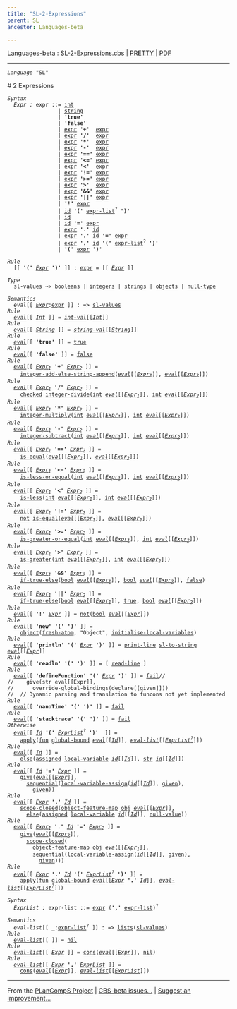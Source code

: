 ```yaml
---
title: "SL-2-Expressions"
parent: SL
ancestor: Languages-beta

---
```


[Languages-beta] : [SL-2-Expressions.cbs] \| [PRETTY] \| [PDF]


----
<div class="highlighter-rouge"><pre class="highlight"><code><i class="keyword">Language</i> <span id="Language_SL">"SL"</span></code></pre></div>
# <span id="SectionNumber_2">2</span> Expressions

<div class="highlighter-rouge"><pre class="highlight"><code><i class="keyword">Syntax</i>
  <i class="keyword"></i><i class="var"><i class="var"><span id="VariableStem_Expr">Expr</span></i> :</i> <span class="syn-name"><span id="SyntaxName_expr">expr</span></span> ::= <span class="syn-name"><a href="../SL-1-Lexemes/index.html#SyntaxName_int">int</a></span>
                | <span class="syn-name"><a href="../SL-1-Lexemes/index.html#SyntaxName_string">string</a></span>
                | <b class="atom">'true'</b>
                | <b class="atom">'false'</b>
                | <span class="syn-name"><a href="#SyntaxName_expr">expr</a></span> <b class="atom">'+'</b>  <span class="syn-name"><a href="#SyntaxName_expr">expr</a></span>
                | <span class="syn-name"><a href="#SyntaxName_expr">expr</a></span> <b class="atom">'/'</b>  <span class="syn-name"><a href="#SyntaxName_expr">expr</a></span>
                | <span class="syn-name"><a href="#SyntaxName_expr">expr</a></span> <b class="atom">'*'</b>  <span class="syn-name"><a href="#SyntaxName_expr">expr</a></span>
                | <span class="syn-name"><a href="#SyntaxName_expr">expr</a></span> <b class="atom">'-'</b>  <span class="syn-name"><a href="#SyntaxName_expr">expr</a></span>
                | <span class="syn-name"><a href="#SyntaxName_expr">expr</a></span> <b class="atom">'=='</b> <span class="syn-name"><a href="#SyntaxName_expr">expr</a></span>
                | <span class="syn-name"><a href="#SyntaxName_expr">expr</a></span> <b class="atom">'<='</b> <span class="syn-name"><a href="#SyntaxName_expr">expr</a></span>
                | <span class="syn-name"><a href="#SyntaxName_expr">expr</a></span> <b class="atom">'<'</b>  <span class="syn-name"><a href="#SyntaxName_expr">expr</a></span>
                | <span class="syn-name"><a href="#SyntaxName_expr">expr</a></span> <b class="atom">'!='</b> <span class="syn-name"><a href="#SyntaxName_expr">expr</a></span>
                | <span class="syn-name"><a href="#SyntaxName_expr">expr</a></span> <b class="atom">'>='</b> <span class="syn-name"><a href="#SyntaxName_expr">expr</a></span>
                | <span class="syn-name"><a href="#SyntaxName_expr">expr</a></span> <b class="atom">'>'</b>  <span class="syn-name"><a href="#SyntaxName_expr">expr</a></span>
                | <span class="syn-name"><a href="#SyntaxName_expr">expr</a></span> <b class="atom">'&&'</b> <span class="syn-name"><a href="#SyntaxName_expr">expr</a></span>
                | <span class="syn-name"><a href="#SyntaxName_expr">expr</a></span> <b class="atom">'||'</b> <span class="syn-name"><a href="#SyntaxName_expr">expr</a></span>
                | <b class="atom">'!'</b> <span class="syn-name"><a href="#SyntaxName_expr">expr</a></span>
                | <span class="syn-name"><a href="../SL-1-Lexemes/index.html#SyntaxName_id">id</a></span> <b class="atom">'('</b> <span class="syn-name"><a href="#SyntaxName_expr-list">expr-list</a></span><sup class="sup">?</sup> <b class="atom">')'</b>
                | <span class="syn-name"><a href="../SL-1-Lexemes/index.html#SyntaxName_id">id</a></span>
                | <span class="syn-name"><a href="../SL-1-Lexemes/index.html#SyntaxName_id">id</a></span> <b class="atom">'='</b> <span class="syn-name"><a href="#SyntaxName_expr">expr</a></span>
                | <span class="syn-name"><a href="#SyntaxName_expr">expr</a></span> <b class="atom">'.'</b> <span class="syn-name"><a href="../SL-1-Lexemes/index.html#SyntaxName_id">id</a></span>
                | <span class="syn-name"><a href="#SyntaxName_expr">expr</a></span> <b class="atom">'.'</b> <span class="syn-name"><a href="../SL-1-Lexemes/index.html#SyntaxName_id">id</a></span> <b class="atom">'='</b> <span class="syn-name"><a href="#SyntaxName_expr">expr</a></span>
                | <span class="syn-name"><a href="#SyntaxName_expr">expr</a></span> <b class="atom">'.'</b> <span class="syn-name"><a href="../SL-1-Lexemes/index.html#SyntaxName_id">id</a></span> <b class="atom">'('</b> <span class="syn-name"><a href="#SyntaxName_expr-list">expr-list</a></span><sup class="sup">?</sup> <b class="atom">')'</b>
                | <b class="atom">'('</b> <span class="syn-name"><a href="#SyntaxName_expr">expr</a></span> <b class="atom">')'</b></code></pre></div>

<div class="highlighter-rouge"><pre class="highlight"><code><i class="keyword">Rule</i>
  [[ <b class="atom">'('</b> <span id="Variable231_Expr"><i class="var"><a href="#VariableStem_Expr">Expr</a></i></span> <b class="atom">')'</b> ]] : <span class="syn-name"><a href="#SyntaxName_expr">expr</a></span> = [[ <a href="#Variable231_Expr"><i class="var">Expr</i></a> ]]</code></pre></div>


<div class="highlighter-rouge"><pre class="highlight"><code><i class="keyword">Type</i>
  <span class="name"><span id="Name_sl-values">sl-values</span></span> ~> <span class="name"><a href="../../../../../Funcons-beta/Values/Primitive/Booleans/index.html#Name_booleans">booleans</a></span> | <span class="name"><a href="../../../../../Funcons-beta/Values/Primitive/Integers/index.html#Name_integers">integers</a></span> | <span class="name"><a href="../../../../../Funcons-beta/Values/Composite/Strings/index.html#Name_strings">strings</a></span> | <span class="name"><a href="../../../../../Funcons-beta/Values/Composite/Objects/index.html#Name_objects">objects</a></span> | <span class="name"><a href="../../../../../Funcons-beta/Values/Primitive/Null/index.html#Name_null-type">null-type</a></span></code></pre></div>

<div class="highlighter-rouge"><pre class="highlight"><code><i class="keyword">Semantics</i>
  <i class="sem-name"><span id="SemanticsName_eval">eval</span></i>[[ <span id="Variable280_Expr"><i class="var"><a href="#VariableStem_Expr">Expr</a></i></span>:<span class="syn-name"><a href="#SyntaxName_expr">expr</a></span> ]] : => <span class="name"><a href="#Name_sl-values">sl-values</a></span>
<i class="keyword">Rule</i>
  <i class="sem-name"><a href="#SemanticsName_eval">eval</a></i>[[ <span id="Variable294_Int"><i class="var"><a href="../SL-1-Lexemes/index.html#VariableStem_Int">Int</a></i></span> ]] = <i class="sem-name"><a href="../SL-1-Lexemes/index.html#SemanticsName_int-val">int-val</a></i>[[<a href="#Variable294_Int"><i class="var">Int</i></a>]]
<i class="keyword">Rule</i>
  <i class="sem-name"><a href="#SemanticsName_eval">eval</a></i>[[ <span id="Variable323_String"><i class="var"><a href="../SL-1-Lexemes/index.html#VariableStem_String">String</a></i></span> ]] = <i class="sem-name"><a href="../SL-1-Lexemes/index.html#SemanticsName_string-val">string-val</a></i>[[<a href="#Variable323_String"><i class="var">String</i></a>]]
<i class="keyword">Rule</i>
  <i class="sem-name"><a href="#SemanticsName_eval">eval</a></i>[[ <b class="atom">'true'</b> ]] = <span class="name"><a href="../../../../../Funcons-beta/Values/Primitive/Booleans/index.html#Name_true">true</a></span>
<i class="keyword">Rule</i>
  <i class="sem-name"><a href="#SemanticsName_eval">eval</a></i>[[ <b class="atom">'false'</b> ]] = <span class="name"><a href="../../../../../Funcons-beta/Values/Primitive/Booleans/index.html#Name_false">false</a></span>
<i class="keyword">Rule</i>
  <i class="sem-name"><a href="#SemanticsName_eval">eval</a></i>[[ <span id="Variable385_Expr1"><i class="var"><a href="#VariableStem_Expr">Expr</a><sub class="sub">1</sub></i></span> <b class="atom">'+'</b> <span id="Variable393_Expr2"><i class="var"><a href="#VariableStem_Expr">Expr</a><sub class="sub">2</sub></i></span> ]] =
    <span class="name"><a href="../SL-Funcons/index.html#Name_integer-add-else-string-append">integer-add-else-string-append</a></span>(<i class="sem-name"><a href="#SemanticsName_eval">eval</a></i>[[<a href="#Variable385_Expr1"><i class="var">Expr<sub class="sub">1</sub></i></a>]], <i class="sem-name"><a href="#SemanticsName_eval">eval</a></i>[[<a href="#Variable393_Expr2"><i class="var">Expr<sub class="sub">2</sub></i></a>]])
<i class="keyword">Rule</i>
  <i class="sem-name"><a href="#SemanticsName_eval">eval</a></i>[[ <span id="Variable447_Expr1"><i class="var"><a href="#VariableStem_Expr">Expr</a><sub class="sub">1</sub></i></span> <b class="atom">'/'</b> <span id="Variable455_Expr2"><i class="var"><a href="#VariableStem_Expr">Expr</a><sub class="sub">2</sub></i></span> ]] =
    <span class="name"><a href="../../../../../Funcons-beta/Computations/Abnormal/Failing/index.html#Name_checked">checked</a></span> <span class="name"><a href="../../../../../Funcons-beta/Values/Primitive/Integers/index.html#Name_integer-divide">integer-divide</a></span>(<span class="name"><a href="../SL-Funcons/index.html#Name_int">int</a></span> <i class="sem-name"><a href="#SemanticsName_eval">eval</a></i>[[<a href="#Variable447_Expr1"><i class="var">Expr<sub class="sub">1</sub></i></a>]], <span class="name"><a href="../SL-Funcons/index.html#Name_int">int</a></span> <i class="sem-name"><a href="#SemanticsName_eval">eval</a></i>[[<a href="#Variable455_Expr2"><i class="var">Expr<sub class="sub">2</sub></i></a>]])
<i class="keyword">Rule</i>
  <i class="sem-name"><a href="#SemanticsName_eval">eval</a></i>[[ <span id="Variable515_Expr1"><i class="var"><a href="#VariableStem_Expr">Expr</a><sub class="sub">1</sub></i></span> <b class="atom">'*'</b> <span id="Variable523_Expr2"><i class="var"><a href="#VariableStem_Expr">Expr</a><sub class="sub">2</sub></i></span> ]] =
    <span class="name"><a href="../../../../../Funcons-beta/Values/Primitive/Integers/index.html#Name_integer-multiply">integer-multiply</a></span>(<span class="name"><a href="../SL-Funcons/index.html#Name_int">int</a></span> <i class="sem-name"><a href="#SemanticsName_eval">eval</a></i>[[<a href="#Variable515_Expr1"><i class="var">Expr<sub class="sub">1</sub></i></a>]], <span class="name"><a href="../SL-Funcons/index.html#Name_int">int</a></span> <i class="sem-name"><a href="#SemanticsName_eval">eval</a></i>[[<a href="#Variable523_Expr2"><i class="var">Expr<sub class="sub">2</sub></i></a>]])
<i class="keyword">Rule</i>
  <i class="sem-name"><a href="#SemanticsName_eval">eval</a></i>[[ <span id="Variable581_Expr1"><i class="var"><a href="#VariableStem_Expr">Expr</a><sub class="sub">1</sub></i></span> <b class="atom">'-'</b> <span id="Variable589_Expr2"><i class="var"><a href="#VariableStem_Expr">Expr</a><sub class="sub">2</sub></i></span> ]] =
    <span class="name"><a href="../../../../../Funcons-beta/Values/Primitive/Integers/index.html#Name_integer-subtract">integer-subtract</a></span>(<span class="name"><a href="../SL-Funcons/index.html#Name_int">int</a></span> <i class="sem-name"><a href="#SemanticsName_eval">eval</a></i>[[<a href="#Variable581_Expr1"><i class="var">Expr<sub class="sub">1</sub></i></a>]], <span class="name"><a href="../SL-Funcons/index.html#Name_int">int</a></span> <i class="sem-name"><a href="#SemanticsName_eval">eval</a></i>[[<a href="#Variable589_Expr2"><i class="var">Expr<sub class="sub">2</sub></i></a>]])
<i class="keyword">Rule</i>
  <i class="sem-name"><a href="#SemanticsName_eval">eval</a></i>[[ <span id="Variable647_Expr1"><i class="var"><a href="#VariableStem_Expr">Expr</a><sub class="sub">1</sub></i></span> <b class="atom">'=='</b> <span id="Variable655_Expr2"><i class="var"><a href="#VariableStem_Expr">Expr</a><sub class="sub">2</sub></i></span> ]] =
    <span class="name"><a href="../../../../../Funcons-beta/Values/Value-Types/index.html#Name_is-equal">is-equal</a></span>(<i class="sem-name"><a href="#SemanticsName_eval">eval</a></i>[[<a href="#Variable647_Expr1"><i class="var">Expr<sub class="sub">1</sub></i></a>]], <i class="sem-name"><a href="#SemanticsName_eval">eval</a></i>[[<a href="#Variable655_Expr2"><i class="var">Expr<sub class="sub">2</sub></i></a>]])
<i class="keyword">Rule</i>
  <i class="sem-name"><a href="#SemanticsName_eval">eval</a></i>[[ <span id="Variable709_Expr1"><i class="var"><a href="#VariableStem_Expr">Expr</a><sub class="sub">1</sub></i></span> <b class="atom">'<='</b> <span id="Variable717_Expr2"><i class="var"><a href="#VariableStem_Expr">Expr</a><sub class="sub">2</sub></i></span> ]] =
    <span class="name"><a href="../../../../../Funcons-beta/Values/Primitive/Integers/index.html#Name_is-less-or-equal">is-less-or-equal</a></span>(<span class="name"><a href="../SL-Funcons/index.html#Name_int">int</a></span> <i class="sem-name"><a href="#SemanticsName_eval">eval</a></i>[[<a href="#Variable709_Expr1"><i class="var">Expr<sub class="sub">1</sub></i></a>]], <span class="name"><a href="../SL-Funcons/index.html#Name_int">int</a></span> <i class="sem-name"><a href="#SemanticsName_eval">eval</a></i>[[<a href="#Variable717_Expr2"><i class="var">Expr<sub class="sub">2</sub></i></a>]])
<i class="keyword">Rule</i>
  <i class="sem-name"><a href="#SemanticsName_eval">eval</a></i>[[ <span id="Variable775_Expr1"><i class="var"><a href="#VariableStem_Expr">Expr</a><sub class="sub">1</sub></i></span> <b class="atom">'<'</b> <span id="Variable783_Expr2"><i class="var"><a href="#VariableStem_Expr">Expr</a><sub class="sub">2</sub></i></span> ]] =
    <span class="name"><a href="../../../../../Funcons-beta/Values/Primitive/Integers/index.html#Name_is-less">is-less</a></span>(<span class="name"><a href="../SL-Funcons/index.html#Name_int">int</a></span> <i class="sem-name"><a href="#SemanticsName_eval">eval</a></i>[[<a href="#Variable775_Expr1"><i class="var">Expr<sub class="sub">1</sub></i></a>]], <span class="name"><a href="../SL-Funcons/index.html#Name_int">int</a></span> <i class="sem-name"><a href="#SemanticsName_eval">eval</a></i>[[<a href="#Variable783_Expr2"><i class="var">Expr<sub class="sub">2</sub></i></a>]])
<i class="keyword">Rule</i>
  <i class="sem-name"><a href="#SemanticsName_eval">eval</a></i>[[ <span id="Variable841_Expr1"><i class="var"><a href="#VariableStem_Expr">Expr</a><sub class="sub">1</sub></i></span> <b class="atom">'!='</b> <span id="Variable849_Expr2"><i class="var"><a href="#VariableStem_Expr">Expr</a><sub class="sub">2</sub></i></span> ]] =
    <span class="name"><a href="../../../../../Funcons-beta/Values/Primitive/Booleans/index.html#Name_not">not</a></span> <span class="name"><a href="../../../../../Funcons-beta/Values/Value-Types/index.html#Name_is-equal">is-equal</a></span>(<i class="sem-name"><a href="#SemanticsName_eval">eval</a></i>[[<a href="#Variable841_Expr1"><i class="var">Expr<sub class="sub">1</sub></i></a>]], <i class="sem-name"><a href="#SemanticsName_eval">eval</a></i>[[<a href="#Variable849_Expr2"><i class="var">Expr<sub class="sub">2</sub></i></a>]])
<i class="keyword">Rule</i>
  <i class="sem-name"><a href="#SemanticsName_eval">eval</a></i>[[ <span id="Variable905_Expr1"><i class="var"><a href="#VariableStem_Expr">Expr</a><sub class="sub">1</sub></i></span> <b class="atom">'>='</b> <span id="Variable913_Expr2"><i class="var"><a href="#VariableStem_Expr">Expr</a><sub class="sub">2</sub></i></span> ]] =
    <span class="name"><a href="../../../../../Funcons-beta/Values/Primitive/Integers/index.html#Name_is-greater-or-equal">is-greater-or-equal</a></span>(<span class="name"><a href="../SL-Funcons/index.html#Name_int">int</a></span> <i class="sem-name"><a href="#SemanticsName_eval">eval</a></i>[[<a href="#Variable905_Expr1"><i class="var">Expr<sub class="sub">1</sub></i></a>]], <span class="name"><a href="../SL-Funcons/index.html#Name_int">int</a></span> <i class="sem-name"><a href="#SemanticsName_eval">eval</a></i>[[<a href="#Variable913_Expr2"><i class="var">Expr<sub class="sub">2</sub></i></a>]])
<i class="keyword">Rule</i>
  <i class="sem-name"><a href="#SemanticsName_eval">eval</a></i>[[ <span id="Variable971_Expr1"><i class="var"><a href="#VariableStem_Expr">Expr</a><sub class="sub">1</sub></i></span> <b class="atom">'>'</b> <span id="Variable979_Expr2"><i class="var"><a href="#VariableStem_Expr">Expr</a><sub class="sub">2</sub></i></span> ]] =
    <span class="name"><a href="../../../../../Funcons-beta/Values/Primitive/Integers/index.html#Name_is-greater">is-greater</a></span>(<span class="name"><a href="../SL-Funcons/index.html#Name_int">int</a></span> <i class="sem-name"><a href="#SemanticsName_eval">eval</a></i>[[<a href="#Variable971_Expr1"><i class="var">Expr<sub class="sub">1</sub></i></a>]], <span class="name"><a href="../SL-Funcons/index.html#Name_int">int</a></span> <i class="sem-name"><a href="#SemanticsName_eval">eval</a></i>[[<a href="#Variable979_Expr2"><i class="var">Expr<sub class="sub">2</sub></i></a>]])
<i class="keyword">Rule</i>
  <i class="sem-name"><a href="#SemanticsName_eval">eval</a></i>[[ <span id="Variable1037_Expr1"><i class="var"><a href="#VariableStem_Expr">Expr</a><sub class="sub">1</sub></i></span> <b class="atom">'&&'</b> <span id="Variable1045_Expr2"><i class="var"><a href="#VariableStem_Expr">Expr</a><sub class="sub">2</sub></i></span> ]] =
    <span class="name"><a href="../../../../../Funcons-beta/Computations/Normal/Flowing/index.html#Name_if-true-else">if-true-else</a></span>(<span class="name"><a href="../SL-Funcons/index.html#Name_bool">bool</a></span> <i class="sem-name"><a href="#SemanticsName_eval">eval</a></i>[[<a href="#Variable1037_Expr1"><i class="var">Expr<sub class="sub">1</sub></i></a>]], <span class="name"><a href="../SL-Funcons/index.html#Name_bool">bool</a></span> <i class="sem-name"><a href="#SemanticsName_eval">eval</a></i>[[<a href="#Variable1045_Expr2"><i class="var">Expr<sub class="sub">2</sub></i></a>]], <span class="name"><a href="../../../../../Funcons-beta/Values/Primitive/Booleans/index.html#Name_false">false</a></span>)
<i class="keyword">Rule</i>
  <i class="sem-name"><a href="#SemanticsName_eval">eval</a></i>[[ <span id="Variable1106_Expr1"><i class="var"><a href="#VariableStem_Expr">Expr</a><sub class="sub">1</sub></i></span> <b class="atom">'||'</b> <span id="Variable1114_Expr2"><i class="var"><a href="#VariableStem_Expr">Expr</a><sub class="sub">2</sub></i></span> ]] =
    <span class="name"><a href="../../../../../Funcons-beta/Computations/Normal/Flowing/index.html#Name_if-true-else">if-true-else</a></span>(<span class="name"><a href="../SL-Funcons/index.html#Name_bool">bool</a></span> <i class="sem-name"><a href="#SemanticsName_eval">eval</a></i>[[<a href="#Variable1106_Expr1"><i class="var">Expr<sub class="sub">1</sub></i></a>]], <span class="name"><a href="../../../../../Funcons-beta/Values/Primitive/Booleans/index.html#Name_true">true</a></span>, <span class="name"><a href="../SL-Funcons/index.html#Name_bool">bool</a></span> <i class="sem-name"><a href="#SemanticsName_eval">eval</a></i>[[<a href="#Variable1114_Expr2"><i class="var">Expr<sub class="sub">2</sub></i></a>]])
<i class="keyword">Rule</i>
  <i class="sem-name"><a href="#SemanticsName_eval">eval</a></i>[[ <b class="atom">'!'</b> <span id="Variable1176_Expr"><i class="var"><a href="#VariableStem_Expr">Expr</a></i></span> ]] = <span class="name"><a href="../../../../../Funcons-beta/Values/Primitive/Booleans/index.html#Name_not">not</a></span>(<span class="name"><a href="../SL-Funcons/index.html#Name_bool">bool</a></span> <i class="sem-name"><a href="#SemanticsName_eval">eval</a></i>[[<a href="#Variable1176_Expr"><i class="var">Expr</i></a>]])
<i class="keyword">Rule</i>
  <i class="sem-name"><a href="#SemanticsName_eval">eval</a></i>[[ <b class="atom">'new'</b> <b class="atom">'('</b> <b class="atom">')'</b> ]] =
    <span class="name"><a href="../../../../../Funcons-beta/Values/Composite/Objects/index.html#Name_object">object</a></span>(<span class="name"><a href="../../../../../Funcons-beta/Computations/Normal/Generating/index.html#Name_fresh-atom">fresh-atom</a></span>, "Object", <span class="name"><a href="../SL-Funcons/index.html#Name_initialise-local-variables">initialise-local-variables</a></span>)
<i class="keyword">Rule</i>
  <i class="sem-name"><a href="#SemanticsName_eval">eval</a></i>[[ <b class="atom">'println'</b> <b class="atom">'('</b> <span id="Variable1254_Expr"><i class="var"><a href="#VariableStem_Expr">Expr</a></i></span> <b class="atom">')'</b> ]] = <span class="name"><a href="../SL-Funcons/index.html#Name_print-line">print-line</a></span> <span class="name"><a href="../SL-Funcons/index.html#Name_sl-to-string">sl-to-string</a></span> <i class="sem-name"><a href="#SemanticsName_eval">eval</a></i>[[<a href="#Variable1254_Expr"><i class="var">Expr</i></a>]]
<i class="keyword">Rule</i>
  <i class="sem-name"><a href="#SemanticsName_eval">eval</a></i>[[ <b class="atom">'readln'</b> <b class="atom">'('</b> <b class="atom">')'</b> ]] = [ <span class="name"><a href="../SL-Funcons/index.html#Name_read-line">read-line</a></span> ]
<i class="keyword">Rule</i>
  <i class="sem-name"><a href="#SemanticsName_eval">eval</a></i>[[ <b class="atom">'defineFunction'</b> <b class="atom">'('</b> <span id="Variable1323_Expr"><i class="var"><a href="#VariableStem_Expr">Expr</a></i></span> <b class="atom">')'</b> ]] = <span class="name"><a href="../../../../../Funcons-beta/Computations/Abnormal/Failing/index.html#Name_fail">fail</a></span>//  
//    give(str eval[[Expr]],  
//      override-global-bindings(declare[[given]]))  
//  // Dynamic parsing and translation to funcons not yet implemented
<i class="keyword">Rule</i>
  <i class="sem-name"><a href="#SemanticsName_eval">eval</a></i>[[ <b class="atom">'nanoTime'</b> <b class="atom">'('</b> <b class="atom">')'</b> ]] = <span class="name"><a href="../../../../../Funcons-beta/Computations/Abnormal/Failing/index.html#Name_fail">fail</a></span>
<i class="keyword">Rule</i>
  <i class="sem-name"><a href="#SemanticsName_eval">eval</a></i>[[ <b class="atom">'stacktrace'</b> <b class="atom">'('</b> <b class="atom">')'</b> ]] = <span class="name"><a href="../../../../../Funcons-beta/Computations/Abnormal/Failing/index.html#Name_fail">fail</a></span>
<i class="keyword">Otherwise</i>
  <i class="sem-name"><a href="#SemanticsName_eval">eval</a></i>[[ <span id="Variable1391_Id"><i class="var"><a href="../SL-1-Lexemes/index.html#VariableStem_Id">Id</a></i></span> <b class="atom">'('</b> <span id="Variable1399_ExprList?"><i class="var"><a href="#VariableStem_ExprList">ExprList</a><sup class="sup">?</sup></i></span> <b class="atom">')'</b>  ]] =
    <span class="name"><a href="../../../../../Funcons-beta/Values/Abstraction/Functions/index.html#Name_apply">apply</a></span>(<span class="name"><a href="../SL-Funcons/index.html#Name_fun">fun</a></span> <span class="name"><a href="../SL-Funcons/index.html#Name_global-bound">global-bound</a></span> <i class="sem-name"><a href="#SemanticsName_eval">eval</a></i>[[<a href="#Variable1391_Id"><i class="var">Id</i></a>]], <i class="sem-name"><a href="#SemanticsName_eval-list">eval-list</a></i>[[<a href="#Variable1399_ExprList?"><i class="var">ExprList<sup class="sup">?</sup></i></a>]])
<i class="keyword">Rule</i>
  <i class="sem-name"><a href="#SemanticsName_eval">eval</a></i>[[ <span id="Variable1458_Id"><i class="var"><a href="../SL-1-Lexemes/index.html#VariableStem_Id">Id</a></i></span> ]] = 
    <span class="name"><a href="../../../../../Funcons-beta/Computations/Abnormal/Failing/index.html#Name_else">else</a></span>(<span class="name"><a href="../../../../../Funcons-beta/Computations/Normal/Storing/index.html#Name_assigned">assigned</a></span> <span class="name"><a href="../SL-Funcons/index.html#Name_local-variable">local-variable</a></span> <i class="sem-name"><a href="../SL-1-Lexemes/index.html#SemanticsName_id">id</a></i>[[<a href="#Variable1458_Id"><i class="var">Id</i></a>]], <span class="name"><a href="../SL-Funcons/index.html#Name_str">str</a></span> <i class="sem-name"><a href="../SL-1-Lexemes/index.html#SemanticsName_id">id</a></i>[[<a href="#Variable1458_Id"><i class="var">Id</i></a>]])
<i class="keyword">Rule</i>
  <i class="sem-name"><a href="#SemanticsName_eval">eval</a></i>[[ <span id="Variable1513_Id"><i class="var"><a href="../SL-1-Lexemes/index.html#VariableStem_Id">Id</a></i></span> <b class="atom">'='</b> <span id="Variable1520_Expr"><i class="var"><a href="#VariableStem_Expr">Expr</a></i></span> ]] = 
    <span class="name"><a href="../../../../../Funcons-beta/Computations/Normal/Giving/index.html#Name_give">give</a></span>(<i class="sem-name"><a href="#SemanticsName_eval">eval</a></i>[[<a href="#Variable1520_Expr"><i class="var">Expr</i></a>]],
      <span class="name"><a href="../../../../../Funcons-beta/Computations/Normal/Flowing/index.html#Name_sequential">sequential</a></span>(<span class="name"><a href="../SL-Funcons/index.html#Name_local-variable-assign">local-variable-assign</a></span>(<i class="sem-name"><a href="../SL-1-Lexemes/index.html#SemanticsName_id">id</a></i>[[<a href="#Variable1513_Id"><i class="var">Id</i></a>]], <span class="name"><a href="../../../../../Funcons-beta/Computations/Normal/Giving/index.html#Name_given">given</a></span>),
        <span class="name"><a href="../../../../../Funcons-beta/Computations/Normal/Giving/index.html#Name_given">given</a></span>))
<i class="keyword">Rule</i>
  <i class="sem-name"><a href="#SemanticsName_eval">eval</a></i>[[ <span id="Variable1591_Expr"><i class="var"><a href="#VariableStem_Expr">Expr</a></i></span> <b class="atom">'.'</b> <span id="Variable1598_Id"><i class="var"><a href="../SL-1-Lexemes/index.html#VariableStem_Id">Id</a></i></span> ]] =
    <span class="name"><a href="../SL-Funcons/index.html#Name_scope-closed">scope-closed</a></span>(<span class="name"><a href="../../../../../Funcons-beta/Values/Composite/Objects/index.html#Name_object-feature-map">object-feature-map</a></span> <span class="name"><a href="../SL-Funcons/index.html#Name_obj">obj</a></span> <i class="sem-name"><a href="#SemanticsName_eval">eval</a></i>[[<a href="#Variable1591_Expr"><i class="var">Expr</i></a>]], 
      <span class="name"><a href="../../../../../Funcons-beta/Computations/Abnormal/Failing/index.html#Name_else">else</a></span>(<span class="name"><a href="../../../../../Funcons-beta/Computations/Normal/Storing/index.html#Name_assigned">assigned</a></span> <span class="name"><a href="../SL-Funcons/index.html#Name_local-variable">local-variable</a></span> <i class="sem-name"><a href="../SL-1-Lexemes/index.html#SemanticsName_id">id</a></i>[[<a href="#Variable1598_Id"><i class="var">Id</i></a>]], <span class="name"><a href="../../../../../Funcons-beta/Values/Primitive/Null/index.html#Name_null-value">null-value</a></span>))
<i class="keyword">Rule</i>
  <i class="sem-name"><a href="#SemanticsName_eval">eval</a></i>[[ <span id="Variable1668_Expr1"><i class="var"><a href="#VariableStem_Expr">Expr</a><sub class="sub">1</sub></i></span> <b class="atom">'.'</b> <span id="Variable1675_Id"><i class="var"><a href="../SL-1-Lexemes/index.html#VariableStem_Id">Id</a></i></span> <b class="atom">'='</b> <span id="Variable1683_Expr2"><i class="var"><a href="#VariableStem_Expr">Expr</a><sub class="sub">2</sub></i></span> ]] =
    <span class="name"><a href="../../../../../Funcons-beta/Computations/Normal/Giving/index.html#Name_give">give</a></span>(<i class="sem-name"><a href="#SemanticsName_eval">eval</a></i>[[<a href="#Variable1683_Expr2"><i class="var">Expr<sub class="sub">2</sub></i></a>]],
      <span class="name"><a href="../SL-Funcons/index.html#Name_scope-closed">scope-closed</a></span>(
        <span class="name"><a href="../../../../../Funcons-beta/Values/Composite/Objects/index.html#Name_object-feature-map">object-feature-map</a></span> <span class="name"><a href="../SL-Funcons/index.html#Name_obj">obj</a></span> <i class="sem-name"><a href="#SemanticsName_eval">eval</a></i>[[<a href="#Variable1668_Expr1"><i class="var">Expr<sub class="sub">1</sub></i></a>]],
        <span class="name"><a href="../../../../../Funcons-beta/Computations/Normal/Flowing/index.html#Name_sequential">sequential</a></span>(<span class="name"><a href="../SL-Funcons/index.html#Name_local-variable-assign">local-variable-assign</a></span>(<i class="sem-name"><a href="../SL-1-Lexemes/index.html#SemanticsName_id">id</a></i>[[<a href="#Variable1675_Id"><i class="var">Id</i></a>]], <span class="name"><a href="../../../../../Funcons-beta/Computations/Normal/Giving/index.html#Name_given">given</a></span>),
          <span class="name"><a href="../../../../../Funcons-beta/Computations/Normal/Giving/index.html#Name_given">given</a></span>)))
<i class="keyword">Rule</i>
  <i class="sem-name"><a href="#SemanticsName_eval">eval</a></i>[[ <span id="Variable1782_Expr"><i class="var"><a href="#VariableStem_Expr">Expr</a></i></span> <b class="atom">'.'</b> <span id="Variable1789_Id"><i class="var"><a href="../SL-1-Lexemes/index.html#VariableStem_Id">Id</a></i></span> <b class="atom">'('</b> <span id="Variable1797_ExprList?"><i class="var"><a href="#VariableStem_ExprList">ExprList</a><sup class="sup">?</sup></i></span> <b class="atom">')'</b> ]] = 
    <span class="name"><a href="../../../../../Funcons-beta/Values/Abstraction/Functions/index.html#Name_apply">apply</a></span>(<span class="name"><a href="../SL-Funcons/index.html#Name_fun">fun</a></span> <span class="name"><a href="../SL-Funcons/index.html#Name_global-bound">global-bound</a></span> <i class="sem-name"><a href="#SemanticsName_eval">eval</a></i>[[<a href="#Variable1782_Expr"><i class="var">Expr</i></a> <b class="atom">'.'</b> <a href="#Variable1789_Id"><i class="var">Id</i></a>]], <i class="sem-name"><a href="#SemanticsName_eval-list">eval-list</a></i>[[<a href="#Variable1797_ExprList?"><i class="var">ExprList<sup class="sup">?</sup></i></a>]])</code></pre></div>


<div class="highlighter-rouge"><pre class="highlight"><code><i class="keyword">Syntax</i>
  <i class="keyword"></i><i class="var"><i class="var"><span id="VariableStem_ExprList">ExprList</span></i> :</i> <span class="syn-name"><span id="SyntaxName_expr-list">expr-list</span></span> ::= <span class="syn-name"><a href="#SyntaxName_expr">expr</a></span> (<b class="atom">','</b> <span class="syn-name"><a href="#SyntaxName_expr-list">expr-list</a></span>)<sup class="sup">?</sup></code></pre></div>

<div class="highlighter-rouge"><pre class="highlight"><code><i class="keyword">Semantics</i>
  <i class="sem-name"><span id="SemanticsName_eval-list">eval-list</span></i>[[ _:<span class="syn-name"><a href="#SyntaxName_expr-list">expr-list</a></span><sup class="sup">?</sup> ]] : => <span class="name"><a href="../../../../../Funcons-beta/Values/Composite/Lists/index.html#Name_lists">lists</a></span>(<span class="name"><a href="#Name_sl-values">sl-values</a></span>)
<i class="keyword">Rule</i>
  <i class="sem-name"><a href="#SemanticsName_eval-list">eval-list</a></i>[[ ]] = <span class="name"><a href="../../../../../Funcons-beta/Values/Composite/Lists/index.html#Name_nil">nil</a></span>
<i class="keyword">Rule</i>
  <i class="sem-name"><a href="#SemanticsName_eval-list">eval-list</a></i>[[ <span id="Variable1930_Expr"><i class="var"><a href="#VariableStem_Expr">Expr</a></i></span> ]] = <span class="name"><a href="../../../../../Funcons-beta/Values/Composite/Lists/index.html#Name_cons">cons</a></span>(<i class="sem-name"><a href="#SemanticsName_eval">eval</a></i>[[<a href="#Variable1930_Expr"><i class="var">Expr</i></a>]], <span class="name"><a href="../../../../../Funcons-beta/Values/Composite/Lists/index.html#Name_nil">nil</a></span>)
<i class="keyword">Rule</i>
  <i class="sem-name"><a href="#SemanticsName_eval-list">eval-list</a></i>[[ <span id="Variable1969_Expr"><i class="var"><a href="#VariableStem_Expr">Expr</a></i></span> <b class="atom">','</b> <span id="Variable1976_ExprList"><i class="var"><a href="#VariableStem_ExprList">ExprList</a></i></span> ]] = 
    <span class="name"><a href="../../../../../Funcons-beta/Values/Composite/Lists/index.html#Name_cons">cons</a></span>(<i class="sem-name"><a href="#SemanticsName_eval">eval</a></i>[[<a href="#Variable1969_Expr"><i class="var">Expr</i></a>]], <i class="sem-name"><a href="#SemanticsName_eval-list">eval-list</a></i>[[<a href="#Variable1976_ExprList"><i class="var">ExprList</i></a>]])</code></pre></div>

          

[Funcons-beta]: /CBS-beta/docs/Funcons-beta
  "FUNCONS-BETA"
[Unstable-Funcons-beta]: /CBS-beta/docs/Unstable-Funcons-beta
  "UNSTABLE-FUNCONS-BETA"
[Languages-beta]: /CBS-beta/docs/Languages-beta
  "LANGUAGES-BETA"
[Unstable-Languages-beta]: /CBS-beta/docs/Unstable-Languages-beta
  "UNSTABLE-LANGUAGES-BETA"
[CBS-beta]: /CBS-beta
  "CBS-BETA"
[SL-2-Expressions.cbs]: https://github.com/plancomps/CBS-beta/blob/math/Languages-beta/SL/SL-cbs/SL/SL-2-Expressions/SL-2-Expressions.cbs
  "CBS SOURCE FILE ON GITHUB"
[PLAIN]: /CBS-beta/docs/Languages-beta/SL/SL-cbs/SL/SL-2-Expressions
  "CBS SOURCE WEB PAGE"
[PRETTY]: /CBS-beta/math/Languages-beta/SL/SL-cbs/SL/SL-2-Expressions
  "CBS-KATEX WEB PAGE"
[PDF]: https://github.com/plancomps/CBS-beta/blob/math/Languages-beta/SL/SL-cbs/SL/SL-2-Expressions/SL-2-Expressions.pdf
  "CBS-LATEX PDF FILE"
[PLanCompS Project]: https://plancomps.github.io
  "PROGRAMMING LANGUAGE COMPONENTS AND SPECIFICATIONS PROJECT HOME PAGE"

____

From the [PLanCompS Project] | [CBS-beta issues...] | [Suggest an improvement...]

[CBS-beta issues...]: https://github.com/plancomps/CBS-beta/issues
   "CBS-BETA ISSUE REPORTS ON GITHUB"
 [Suggest an improvement...]: mailto:plancomps@gmail.com?Subject=CBS-beta%20-%20comment&Body=Re%3A%20CBS-beta%20specification%20at%20SL/SL-2-Expressions/SL-2-Expressions.cbs%0A%0AComment/Query/Issue/Suggestion%3A%0A%0A%0ASignature%3A%0A
   "GENERATE AN EMAIL TEMPLATE"
